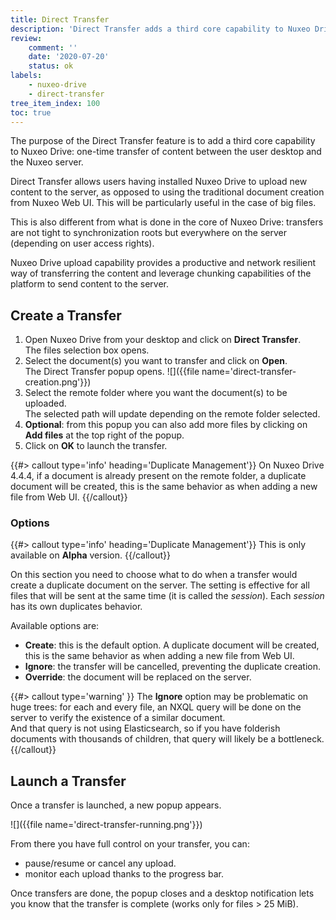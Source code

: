 ```yaml
---
title: Direct Transfer
description: 'Direct Transfer adds a third core capability to Nuxeo Drive: one-time transfer of content between the user desktop and the Nuxeo server.'
review:
    comment: ''
    date: '2020-07-20'
    status: ok
labels:
    - nuxeo-drive
    - direct-transfer
tree_item_index: 100
toc: true
---
```


The purpose of the Direct Transfer feature is to add a third core capability to Nuxeo Drive: one-time transfer of content between the user desktop and the Nuxeo server.

Direct Transfer allows users having installed Nuxeo Drive to upload new content to the server, as opposed to using the traditional document creation from Nuxeo Web UI. This will be particularly useful in the case of big files.

This is also different from what is done in the core of Nuxeo Drive: transfers are not tight to synchronization roots but everywhere on the server (depending on user access rights).

Nuxeo Drive upload capability provides a productive and network resilient way of transferring the content and leverage chunking capabilities of the platform to send content to the server.

## Create a Transfer

1. Open Nuxeo Drive from your desktop and click on **Direct Transfer**.</br>
    The files selection box opens.
1. Select the document(s) you want to transfer and click on **Open**.</br>
    The Direct Transfer popup opens.
    ![]({{file name='direct-transfer-creation.png'}})
1. Select the remote folder where you want the document(s) to be uploaded.</br>
    The selected path will update depending on the remote folder selected.
1. **Optional**: from this popup you can also add more files by clicking on **Add files** at the top right of the popup.
1. Click on **OK** to launch the transfer.

{{#> callout type='info' heading='Duplicate Management'}}
On Nuxeo Drive 4.4.4, if a document is already present on the remote folder, a duplicate document will be created, this is the same behavior as when adding a new file from Web UI.
{{/callout}}

### Options

{{#> callout type='info' heading='Duplicate Management'}}
This is only available on **Alpha** version.
{{/callout}}

On this section you need to choose what to do when a transfer would create a duplicate document on the server.
The setting is effective for all files that will be sent at the same time (it is called the *session*). Each *session* has its own duplicates behavior.

Available options are:
- **Create**: this is the default option. A duplicate document will be created, this is the same behavior as when adding a new file from Web UI.
- **Ignore**: the transfer will be cancelled, preventing the duplicate creation.
- **Override**: the document will be replaced on the server.

{{#> callout type='warning' }}
The **Ignore** option may be problematic on huge trees: for each and every file, an NXQL query will be done on the server to verify the existence of a similar document.<br>
And that query is not using Elasticsearch, so if you have folderish documents with thousands of children, that query will likely be a bottleneck.<br>
{{/callout}}

## Launch a Transfer

Once a transfer is launched, a new popup appears.

![]({{file name='direct-transfer-running.png'}})

From there you have full control on your transfer, you can:
- pause/resume or cancel any upload.
- monitor each upload thanks to the progress bar.

Once transfers are done, the popup closes and a desktop notification lets you know that the transfer is complete (works only for files > 25 MiB).

<!--
## Limitations

## Technical Overview

### Filemanager

### ...
-->
